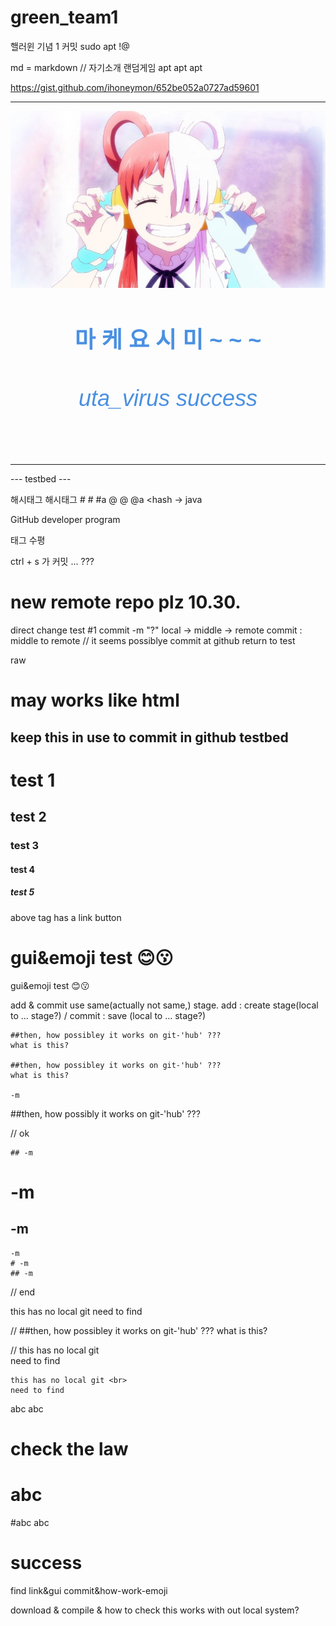 # green_team1

핼러윈 기념 1 커밋 sudo apt !@

md = markdown // 자기소개 랜덤게임 apt apt apt

https://gist.github.com/ihoneymon/652be052a0727ad59601

<!-- ![Alt text](./utasig.jpg " 마 케 요 시 미 ~ ") -->
<hr>

<p align="center">
 <img src = "./utasig.jpg" placeholder = 마케요시미 >
</p>

<h1 align="center" style="font-family: 'Arial', sans-serif; font-size: 36px; color: #4A90E2;">
    마 케 요 시 미 ~ ~ ~
</h1>

<h6 align="center" style="font-family: 'Arial', sans-serif; font-size: 36px; color: #4A90E2;">
    uta_virus success
</h6>

<!-- <h1 align="center">마 케 요 시 미 ~ ~ ~</h1> -->

<!-- 마크다운은 기본적으로 텍스트일까? 텍스트는 별도 밸류 선언이나 지정이 없는 듯 몰?루 -->
 
<hr>
--- testbed ---

해시태그 해시태그 # # #a @ @ @a <hash -> java

GitHub developer program

태그 <!-- <hr> --> 수평

ctrl + s 가 커밋 ... ???

# new remote repo plz 10.30.
direct change test #1
  commit -m "?"
  local -> middle -> remote
  commit : middle to remote
  // it seems possiblye commit at github
  return to test

  raw
  # may works like html <h>

  ## keep this in use to commit in github testbed

  # test 1
  ## test 2
  ### test 3
  #### test 4
  ##### test 5

  above tag has a link button

  # gui&emoji test 😊😗
  gui&emoji test 😊😗

  add & commit use same(actually not same,) stage.
  add : create stage(local to ... stage?) / commit : save (local to ... stage?)

    ##then, how possibley it works on git-'hub' ???
    what is this?

    ##then, how possibley it works on git-'hub' ???
    what is this?

    -m
  
  ##then, how possibly it works on git-'hub' ???

// ok

    ## -m

  # -m

  ## -m

    -m
    # -m
    ## -m

// end

  this has no local git
  need to find
  
  // ##then, how possibley it works on git-'hub' ???
    what is this?

  //
  this has no local git <br>
  need to find

    this has no local git <br>
    need to find

  abc
  abc

  # check the law

  # abc
  #abc
  abc

  # success

  find link&gui commit&how-work-emoji

download & compile & how to check this works with out local system?
